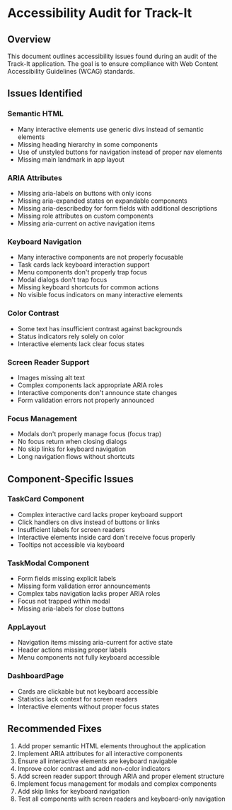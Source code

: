 # Accessibility Audit for Track-It

## Overview
This document outlines accessibility issues found during an audit of the Track-It application. The goal is to ensure compliance with Web Content Accessibility Guidelines (WCAG) standards.

## Issues Identified

### Semantic HTML
- Many interactive elements use generic divs instead of semantic elements
- Missing heading hierarchy in some components
- Use of unstyled buttons for navigation instead of proper nav elements
- Missing main landmark in app layout

### ARIA Attributes
- Missing aria-labels on buttons with only icons
- Missing aria-expanded states on expandable components
- Missing aria-describedby for form fields with additional descriptions
- Missing role attributes on custom components
- Missing aria-current on active navigation items

### Keyboard Navigation
- Many interactive components are not properly focusable
- Task cards lack keyboard interaction support
- Menu components don't properly trap focus
- Modal dialogs don't trap focus
- Missing keyboard shortcuts for common actions
- No visible focus indicators on many interactive elements

### Color Contrast
- Some text has insufficient contrast against backgrounds
- Status indicators rely solely on color
- Interactive elements lack clear focus states

### Screen Reader Support
- Images missing alt text
- Complex components lack appropriate ARIA roles
- Interactive components don't announce state changes
- Form validation errors not properly announced

### Focus Management
- Modals don't properly manage focus (focus trap)
- No focus return when closing dialogs
- No skip links for keyboard navigation
- Long navigation flows without shortcuts

## Component-Specific Issues

### TaskCard Component
- Complex interactive card lacks proper keyboard support
- Click handlers on divs instead of buttons or links
- Insufficient labels for screen readers
- Interactive elements inside card don't receive focus properly
- Tooltips not accessible via keyboard

### TaskModal Component
- Form fields missing explicit labels
- Missing form validation error announcements
- Complex tabs navigation lacks proper ARIA roles
- Focus not trapped within modal
- Missing aria-labels for close buttons

### AppLayout
- Navigation items missing aria-current for active state
- Header actions missing proper labels
- Menu components not fully keyboard accessible

### DashboardPage
- Cards are clickable but not keyboard accessible
- Statistics lack context for screen readers
- Interactive elements without proper focus states

## Recommended Fixes

1. Add proper semantic HTML elements throughout the application
2. Implement ARIA attributes for all interactive components
3. Ensure all interactive elements are keyboard navigable
4. Improve color contrast and add non-color indicators
5. Add screen reader support through ARIA and proper element structure
6. Implement focus management for modals and complex components
7. Add skip links for keyboard navigation
8. Test all components with screen readers and keyboard-only navigation